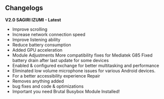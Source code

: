 ## Changelogs
**V2.0 SAGIRI IZUMI - Latest**
* Improve scrolling
* Increase network connection speed
* Improve listening ability
* Reduce battery consumption
* Added GPU acceleration
* Module Adjustments
More compatibility fixes for Mediatek G85
Fixed battery drain after last update for some devices
* Enabled & configured exchange for better multitasking and performance
* Eliminated low volume microphone issues for various Android devices. 
* For a better accessibility experience
Repair
* Removes anything added
* bug fixes and code & optimizations
* Important you need Brutal Busybox Module Installed!

